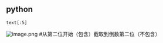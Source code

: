 ## python

```
text[:5]
```
![image.png](https://wanwurong.oss-cn-beijing.aliyuncs.com/picgo/202301081200549.png)
#从第二位开始（包含）截取到倒数第二位（不包含）